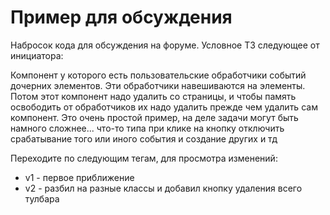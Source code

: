 # Пример для обсуждения

Набросок кода для обсуждения на форуме. Условное ТЗ следующее от инициатора:

Компонент у которого есть пользовательские обработчики событий дочерних элементов. Эти обработчики навешиваются на элементы. Потом этот компонент надо удалить со страницы, и чтобы память освободить от обработчиков их надо удалить прежде чем удалить сам компонент. Это очень простой пример, на деле задачи могут быть намного сложнее... что-то типа при клике на кнопку отключить срабатывание того или иного события и создание других и тд

Переходите по следующим тегам, для просмотра изменений:

* v1 - первое приближение
* v2 - разбил на разные классы и добавил кнопку удаления всего тулбара
